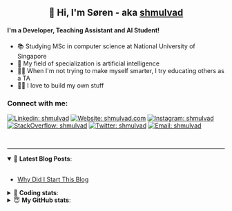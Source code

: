 <h2 align="center">
	👋 Hi, I'm Søren - aka <a href="https://shmulvad.com">shmulvad</a>
</h2>

#### I'm a Developer, Teaching Assistant and AI Student!
- 📚 Studying MSc in computer science at National University of Singapore
- 🧠 My field of specialization is artificial intelligence
- 👨‍🏫 When I'm not trying to make myself smarter, I try educating others as a TA
- 👨‍💻 I love to build my own stuff

### Connect with me:

[![Linkedin: shmulvad](https://img.shields.io/badge/shmulvad-blue?style=flat&logo=Linkedin&logoColor=white)][linkedin]
[![Website: shmulvad.com](https://img.shields.io/badge/shmulvad.com-47CCCC?&style=flat&logo=Google-Chrome&logoColor=white)][website]
[![Instagram: shmulvad](https://img.shields.io/badge/-@shmulvad-purple?style=flat&logo=Instagram&logoColor=white)][instagram]
[![StackOverflow: shmulvad](https://img.shields.io/badge/shmulvad-FE7A16?style=flat&logo=stack-overflow&logoColor=white)][stackOverflow]
[![Twitter: shmulvad](https://img.shields.io/badge/@shmulvad-1ca0f1?style=flat&logo=twitter&logoColor=white)][twitter]
[![Email: shmulvad](https://img.shields.io/badge/shmulvad-D14836?style=flat&logo=gmail&logoColor=white)][mail]

<br />

---

<details open>
 <summary>📕 <b>Latest Blog Posts</b>: </summary>

<br>

<!-- BLOG-POST-LIST:START -->
- [Why Did I Start This Blog](https://shmulvad.com/blog/why-did-start-this-blog)
<!-- BLOG-POST-LIST:END -->

</details>

<!-- --- -->

<details>
 <summary>🤖 <b>Coding stats</b>: </summary>

<br>

<!--START_SECTION:waka-->
**I'm a Night 🦉** 

```text
🌞 Morning    101 commits    ██░░░░░░░░░░░░░░░░░░░░░░░   10.18% 
🌆 Daytime    365 commits    █████████░░░░░░░░░░░░░░░░   36.79% 
🌃 Evening    365 commits    █████████░░░░░░░░░░░░░░░░   36.79% 
🌙 Night      161 commits    ████░░░░░░░░░░░░░░░░░░░░░   16.23%

```


📊 **This Week I Spent My Time On** 

```text
💬 Programming Languages: 
Python                   20 hrs 57 mins      ███████████████░░░░░░░░░░   60.42% 
HTML                     4 hrs 58 mins       ███░░░░░░░░░░░░░░░░░░░░░░   14.34% 
Other                    4 hrs 34 mins       ███░░░░░░░░░░░░░░░░░░░░░░   13.2% 
CSS                      1 hr 8 mins         ░░░░░░░░░░░░░░░░░░░░░░░░░   3.31% 
Bash                     54 mins             ░░░░░░░░░░░░░░░░░░░░░░░░░   2.61%

🔥 Editors: 
VS Code                  29 hrs 42 mins      █████████████████████░░░░   85.64% 
Zsh                      4 hrs 15 mins       ███░░░░░░░░░░░░░░░░░░░░░░   12.28% 
Sublime Text             43 mins             ░░░░░░░░░░░░░░░░░░░░░░░░░   2.08%

🐱‍💻 Projects: 
overvaagning-sender      11 hrs 49 mins      ████████░░░░░░░░░░░░░░░░░   34.08% 
overvaagning-admin       9 hrs 36 mins       ███████░░░░░░░░░░░░░░░░░░   27.72% 
overvaagning             5 hrs 22 mins       ████░░░░░░░░░░░░░░░░░░░░░   15.5% 
search_string            2 hrs 53 mins       ██░░░░░░░░░░░░░░░░░░░░░░░   8.35% 
finanstilsyn-scraper     2 hrs 32 mins       █░░░░░░░░░░░░░░░░░░░░░░░░   7.33%

```


 Last Updated on 25/01/2022 18:46:41 UTC
<!--END_SECTION:waka-->

</details>

<!-- --- -->

<details>
 <summary>😇 <b>My GitHub stats</b>: </summary>

<br>

<img align="left" alt="shmulvad's Github Stats" src="https://github-readme-stats.vercel.app/api?username=shmulvad&show_icons=true&hide_border=true" />

</details>



[website]: https://shmulvad.com
[twitter]: https://twitter.com/shmulvad
[linkedin]: https://linkedin.com/in/shmulvad
[instagram]: https://instagram.com/shmulvad
[stackOverflow]: https://stackoverflow.com/users/9248793/shmulvad
[mail]: mailto:shmulvad@gmail.com
[github]: https://github.com/shmulvad
